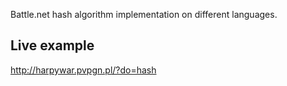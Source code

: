 
Battle.net hash algorithm implementation on different languages.

## Live example
http://harpywar.pvpgn.pl/?do=hash
